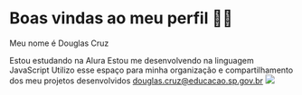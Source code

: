 # Boas vindas ao meu perfil 💙💙
Meu nome é Douglas Cruz

Estou estudando na Alura
Estou me desenvolvendo na linguagem JavaScript
Utilizo esse espaço para minha organização e compartilhamento dos meu projetos desenvolvidos
douglas.cruz@educacao.sp.gov.br
![]([link](https://blog.usare.com.br/memes-de-volta-ao-trabalho/))

